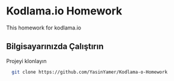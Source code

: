 
# Kodlama.io Homework 
This  homework for kodlama.io 


  
## Bilgisayarınızda Çalıştırın

Projeyi klonlayın

```bash
  git clone https://github.com/YasinYamer/Kodlama-o-Homework
```


  
    

  

  

  
